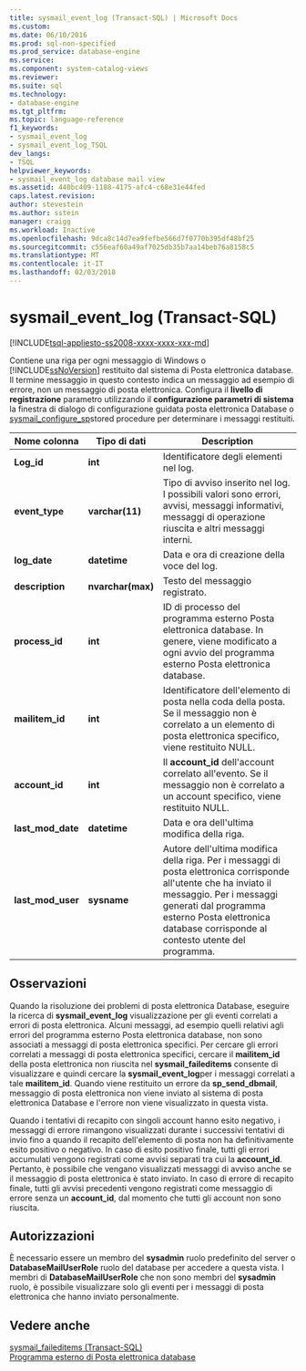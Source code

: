 ```yaml
---
title: sysmail_event_log (Transact-SQL) | Microsoft Docs
ms.custom: 
ms.date: 06/10/2016
ms.prod: sql-non-specified
ms.prod_service: database-engine
ms.service: 
ms.component: system-catalog-views
ms.reviewer: 
ms.suite: sql
ms.technology:
- database-engine
ms.tgt_pltfrm: 
ms.topic: language-reference
f1_keywords:
- sysmail_event_log
- sysmail_event_log_TSQL
dev_langs:
- TSQL
helpviewer_keywords:
- sysmail_event_log database mail view
ms.assetid: 440bc409-1188-4175-afc4-c68e31e44fed
caps.latest.revision: 
author: stevestein
ms.author: sstein
manager: craigg
ms.workload: Inactive
ms.openlocfilehash: 9dca8c14d7ea9fefbe566d7f0770b395df48bf25
ms.sourcegitcommit: c556eaf60a49af7025db35b7aa14beb76a8158c5
ms.translationtype: MT
ms.contentlocale: it-IT
ms.lasthandoff: 02/03/2018
---
```

# <a name="sysmaileventlog-transact-sql"></a>sysmail_event_log (Transact-SQL)
[!INCLUDE[tsql-appliesto-ss2008-xxxx-xxxx-xxx-md](../../includes/tsql-appliesto-ss2008-xxxx-xxxx-xxx-md.md)]

  Contiene una riga per ogni messaggio di Windows o [!INCLUDE[ssNoVersion](../../includes/ssnoversion-md.md)] restituito dal sistema di Posta elettronica database. Il termine messaggio in questo contesto indica un messaggio ad esempio di errore, non un messaggio di posta elettronica. Configura il **livello di registrazione** parametro utilizzando il **configurazione parametri di sistema** la finestra di dialogo di configurazione guidata posta elettronica Database o [sysmail_configure_sp](../../relational-databases/system-stored-procedures/sysmail-configure-sp-transact-sql.md)stored procedure per determinare i messaggi restituiti.  
  
|Nome colonna|Tipo di dati|Description|  
|-----------------|---------------|-----------------|  
|**Log_id**|**int**|Identificatore degli elementi nel log.|  
|**event_type**|**varchar(11)**|Tipo di avviso inserito nel log. I possibili valori sono errori, avvisi, messaggi informativi, messaggi di operazione riuscita e altri messaggi interni.|  
|**log_date**|**datetime**|Data e ora di creazione della voce del log.|  
|**description**|**nvarchar(max)**|Testo del messaggio registrato.|  
|**process_id**|**int**|ID di processo del programma esterno Posta elettronica database. In genere, viene modificato a ogni avvio del programma esterno Posta elettronica database.|  
|**mailitem_id**|**int**|Identificatore dell'elemento di posta nella coda della posta. Se il messaggio non è correlato a un elemento di posta elettronica specifico, viene restituito NULL.|  
|**account_id**|**int**|Il **account_id** dell'account correlato all'evento. Se il messaggio non è correlato a un account specifico, viene restituito NULL.|  
|**last_mod_date**|**datetime**|Data e ora dell'ultima modifica della riga.|  
|**last_mod_user**|**sysname**|Autore dell'ultima modifica della riga. Per i messaggi di posta elettronica corrisponde all'utente che ha inviato il messaggio. Per i messaggi generati dal programma esterno Posta elettronica database corrisponde al contesto utente del programma.|  
  
## <a name="remarks"></a>Osservazioni  
 Quando la risoluzione dei problemi di posta elettronica Database, eseguire la ricerca di **sysmail_event_log** visualizzazione per gli eventi correlati a errori di posta elettronica. Alcuni messaggi, ad esempio quelli relativi agli errori del programma esterno Posta elettronica database, non sono associati a messaggi di posta elettronica specifici. Per cercare gli errori correlati a messaggi di posta elettronica specifici, cercare il **mailitem_id** della posta elettronica non riuscita nel **sysmail_faileditems** consente di visualizzare e quindi cercare la **sysmail_event_log**per i messaggi correlati a tale **mailitem_id**. Quando viene restituito un errore da **sp_send_dbmail**, messaggio di posta elettronica non viene inviato al sistema di posta elettronica Database e l'errore non viene visualizzato in questa vista.  
  
 Quando i tentativi di recapito con singoli account hanno esito negativo, i messaggi di errore rimangono visualizzati durante i successivi tentativi di invio fino a quando il recapito dell'elemento di posta non ha definitivamente esito positivo o negativo. In caso di esito positivo finale, tutti gli errori accumulati vengono registrati come avvisi separati tra cui la **account_id**. Pertanto, è possibile che vengano visualizzati messaggi di avviso anche se il messaggio di posta elettronica è stato inviato. In caso di errore di recapito finale, tutti gli avvisi precedenti vengono registrati come messaggio di errore senza un **account_id**, dal momento che tutti gli account non sono riuscita.  
  
## <a name="permissions"></a>Autorizzazioni  
 È necessario essere un membro del **sysadmin** ruolo predefinito del server o **DatabaseMailUserRole** ruolo del database per accedere a questa vista. I membri di **DatabaseMailUserRole** che non sono membri del **sysadmin** ruolo, è possibile visualizzare solo gli eventi per i messaggi di posta elettronica che hanno inviato personalmente.  
  
## <a name="see-also"></a>Vedere anche  
 [sysmail_faileditems &#40;Transact-SQL&#41;](../../relational-databases/system-catalog-views/sysmail-faileditems-transact-sql.md)   
 [Programma esterno di Posta elettronica database](../../relational-databases/database-mail/database-mail-external-program.md)  
  
  
